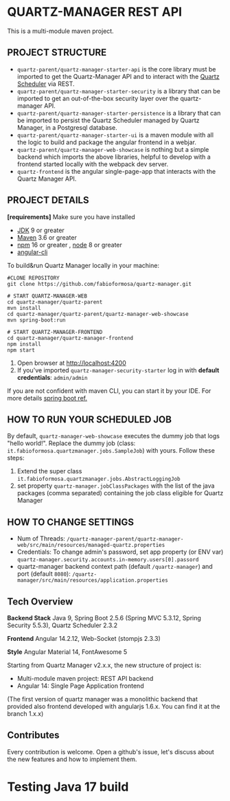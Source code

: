 # QUARTZ-MANAGER REST API

This is a multi-module maven project.

## PROJECT STRUCTURE
* `quartz-parent/quartz-manager-starter-api` is the core library must be imported to get the Quartz-Manager API and to interact with the [Quartz Scheduler](http://www.quartz-scheduler.org/) via REST.
* `quartz-parent/quartz-manager-starter-security` is a library that can be imported to get an out-of-the-box security layer over the quartz-manager API.
* `quartz-parent/quartz-manager-starter-persistence` is a library that can be imported to persist the Quartz Scheduler managed by Quartz Manager, in a Postgresql database.
* `quartz-parent/quartz-manager-starter-ui`  is a maven module with all the logic to build and package the angular frontend in a webjar.
* `quartz-parent/quartz-manager-web-showcase` is nothing but a simple backend which imports the above libraries, helpful to develop with a frontend started locally with the webpack dev server.
* `quartz-frontend` is the angular single-page-app that interacts with the Quartz Manager API.

## PROJECT DETAILS
**[requirements]** Make sure you have installed
* [JDK](https://java.com/download/) 9 or greater
* [Maven](https://maven.apache.org/) 3.6 or greater
* [npm](https://www.npmjs.com/get-npm) 16 or greater , [node](https://nodejs.org) 8 or greater
* [angular-cli](https://cli.angular.io/)

To build&run Quartz Manager locally in your machine:

```
#CLONE REPOSITORY
git clone https://github.com/fabioformosa/quartz-manager.git

# START QUARTZ-MANAGER-WEB
cd quartz-manager/quartz-parent
mvn install
cd quartz-manager/quartz-parent/quartz-manager-web-showcase
mvn spring-boot:run

# START QUARTZ-MANAGER-FRONTEND
cd quartz-manager/quartz-manager-frontend
npm install
npm start

```

1. Open browser at [http://localhost:4200](http://localhost:4200)
1. If you've imported `quartz-manager-security-starter` log in with **default credentials**: `admin/admin`

If you are not confident with maven CLI, you can start it by your IDE. For more details [spring boot ref.](http://docs.spring.io/spring-boot/docs/current/reference/html/using-boot-running-your-application.html)


## HOW TO RUN YOUR SCHEDULED JOB
By default, `quartz-manager-web-showcase` executes the dummy job that logs "hello world!".
Replace the dummy job (class: `it.fabioformosa.quartzmanager.jobs.SampleJob`) with yours. Follow these steps:

1. Extend the super class `it.fabioformosa.quartzmanager.jobs.AbstractLoggingJob`
1. set property `quartz-manager.jobClassPackages` with the list of the java packages (comma separated) containing the job class eligible for Quartz Manager

## HOW TO CHANGE SETTINGS
* Num of Threads: `/quartz-manager-parent/quartz-manager-web/src/main/resources/managed-quartz.properties`
* Credentials: To change admin's password, set app property (or ENV var) `quartz-manager.security.accounts.in-memory.users[0].passord`
* quartz-manager backend context path (default `/quartz-manager`) and port (default `8080`): `/quartz-manager/src/main/resources/application.properties`

## Tech Overview

**Backend Stack** Java 9, Spring Boot 2.5.6 (Spring MVC 5.3.12, Spring Security 5.5.3), Quartz Scheduler 2.3.2

**Frontend** Angular 14.2.12, Web-Socket (stompjs 2.3.3)

**Style** Angular Material 14, FontAwesome 5

Starting from Quartz Manager v2.x.x, the new structure of project is:
* Multi-module maven project: REST API backend
* Angular 14: Single Page Application frontend

(The first version of quartz manager was a monolithic backend that provided also frontend developed with angularjs 1.6.x. You can find it at the branch 1.x.x)

## Contributes

Every contribution is welcome. Open a github's issue, let's discuss about the new features and how to implement them.
# Testing Java 17 build
